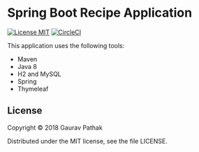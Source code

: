 # Spring Boot Recipe Application
[![License MIT](https://img.shields.io/badge/license-MIT-blue.svg)](https://raw.githubusercontent.com/pathak-gaurav/spring-recipe-app/master/LICENSE.md)
[![CircleCI](https://circleci.com/gh/pathak-gaurav/spring-recipe-app/tree/master.svg?style=svg)](https://circleci.com/gh/pathak-gaurav/spring-recipe-app/tree/master)

This application uses the following tools: 

* Maven 
* Java 8 
* H2 and MySQL 
* Spring 
* Thymeleaf

## License

Copyright © 2018 Gaurav Pathak

Distributed under the MIT license, see the file LICENSE.